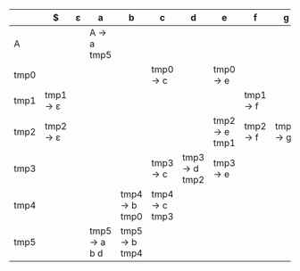 | | $ | ε | a | b | c | d | e | f | g | 
| --- | --- | --- | --- | --- | --- | --- | --- | --- | --- |
| A |  |  | A -> a tmp5  |  |  |  |  |  |  | 
| tmp0 |  |  |  |  | tmp0 -> c  |  | tmp0 -> e  |  |  | 
| tmp1 | tmp1 -> ε  |  |  |  |  |  |  | tmp1 -> f  |  | 
| tmp2 | tmp2 -> ε  |  |  |  |  |  | tmp2 -> e tmp1  | tmp2 -> f  | tmp2 -> g  | 
| tmp3 |  |  |  |  | tmp3 -> c  | tmp3 -> d tmp2  | tmp3 -> e  |  |  | 
| tmp4 |  |  |  | tmp4 -> b tmp0  | tmp4 -> c tmp3  |  |  |  |  | 
| tmp5 |  |  | tmp5 -> a b d  | tmp5 -> b tmp4  |  |  |  |  |  |
